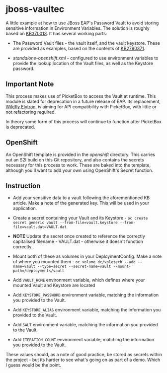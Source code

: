 # jboss-vaultec
A little example at how to use JBoss EAP's Password Vault to avoid storing sensitive information in Environment Variables. The solution is roughly based on [KB370013](https://access.redhat.com/solutions/370013). It has several working parts: 

* The Password Vault files - the vault itself, and the vault keystore. These are provided as examples, based on the contents of [KB2790371](https://access.redhat.com/solutions/2790371). 
  
* *standalone-openshift.xml* - configured to use environment variables to provide the lookup location of the Vault files, as well as the Keystore password.

## Important Note
This process makes use of PicketBox to access the Vault at runtime. This module is slated for deprecation in a future release of EAP. Its replacement, [Wildfly Elytron](https://developer.jboss.org/wiki/WildFlyElytron-ProjectSummary), is aiming for API compatibility with PicketBox, with little or not refactoring required. 

In theory some form of this process will continue to function after PicketBox is deprecated.


## OpenShift

An OpenShift template is provided in the *openshift* directory. This carries out an S2I build on this Git repository, and also contains the secrets necessary for this process to work. These are baked into the template, although you'll want to add your own using OpenShift's Secret function.

## Instruction

* Add your sensitive data to a vault following the aforementioned KB article. Make a note of the generated key. This will be used in your application.


* Create a secret containing your Vault and its Keystore -  `oc create secret generic vault --from-file=vault.keystore --from-file=vault.dat=VAULT.dat`


* **NOTE** Update the secret once created to reference the correctly capitalised filename - VAULT.dat - otherwise it doesn't function correctly.


* Mount both of these as volumes in your DeploymentConfig. Make a note of where you mounted them - `oc volume dc/voletech --add --name=vault --type=secret --secret-name=vault --mount-path=/deployments/vault`


* Add `VAULT_HOME` environment variable, which defines where your mounted Vault and Keystore are located


* Add `KEYSTORE_PASSWORD` environment variable, matching the information you provided to the Vault.


* Add `KEYSTORE_ALIAS` environment variable, matching the information you provided to the Vault.


* Add `SALT` environment variable, matching the information you provided to the Vault.


* Add `ITERATION_COUNT` environment variable, matching the information you provided to the Vault.


These values should, as a note of good practice, be stored as secrets within the project - but its harder to see what's going on as part of a demo. Which I guess would be the point.


